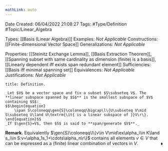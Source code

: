 ```yaml
---
mathLink: auto
---
```


<div class="topSpace"></div>

Date Created: 06/04/2022 21:08:27
Tags: #Type/Definition #Topic/Linear_Algebra

Types: [[Basis (Linear Algebra)]]
Examples: _Not Applicable_
Constructions: [[Finite-dimensional Vector Space]]
Generalizations: _Not Applicable_

Properties: [[Steinitz Exchange Lemma]], [[Basis Extraction Theorem]], [[Spanning subset with same cardinality as dimension (finite) is a basis]], [[Linearly dependent iff exists span redundant element]]
Sufficiencies: [[Basis iff minimal spanning set]]
Equivalences: _Not Applicable_
Justifications: _Not Applicable_

``` ad-Definition
title: Definition.

_Let $V$ be a vector space and fix a subset $S\subseteq V$. The **linear subspace spanned by $S$** is the smallest subspace of $V$ containing $S$:_
$$\begin{equation}
    \span S\coloneqq\gen{S}\coloneqq\bigcap\l\{U\subseteq V\mid S\subseteq U\land U\textrm{\it{ is a linear subspace of }}V\r\}.
\end{equation}$$
_If $\gen{S}=V$, then $S$ is said to **span/generate $V$**._

```

**Remark.** Equivalently $\gen{S}\coloneqq\l\{v\in V\mid\ex\alpha_i\in K\land s_i\in S:v=\alpha_1s_1+\cdots\alpha_n\r\}$ contains all elements $v\in V$ that can be expressed as a (finite) linear combination of vectors in $V$.<span style="float:right;">$\blacklozenge$</span>
